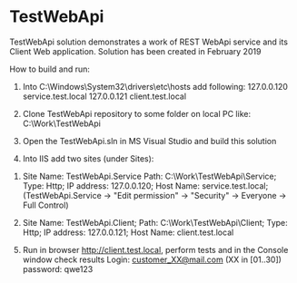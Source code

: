 # TestWebApi
TestWebApi solution demonstrates a work of REST WebApi service and its Client Web application. 
Solution has been created in February 2019

How to build and run:

1. Into C:\Windows\System32\drivers\etc\hosts add following: 
127.0.0.120 service.test.local
127.0.0.121 client.test.local

2. Clone TestWebApi repository to some folder on local PC like: 
C:\Work\TestWebApi

3. Open the TestWebApi.sln in MS Visual Studio and build this solution

4. Into IIS add two sites (under Sites): 

  1) Site Name: TestWebApi.Service
     Path: C:\Work\TestWebApi\Service; 
     Type: Http; 
     IP address: 127.0.0.120; 
     Host Name: service.test.local; 
     (TestWebApi.Service -> "Edit permission" -> "Security" -> Everyone -> Full Control)

  2) Site Name: TestWebApi.Client;
     Path: C:\Work\TestWebApi\Client; 
     Type: Http; 
     IP address: 127.0.0.121; 
     Host Name: client.test.local

5. Run in browser http://client.test.local, perform tests and in the Console window check results
Login: customer_XX@mail.com (XX in [01..30]) password: qwe123